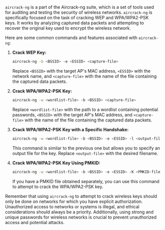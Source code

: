 `aircrack-ng` is a part of the Aircrack-ng suite, which is a set of tools used for auditing and testing the security of wireless networks. `aircrack-ng` is specifically focused on the task of cracking WEP and WPA/WPA2-PSK keys. It works by analyzing captured data packets and attempting to recover the original key used to encrypt the wireless network.

Here are some common commands and features associated with `aircrack-ng`:

1. **Crack WEP Key:**
   ```bash
   aircrack-ng -b <BSSID> -e <ESSID> <capture-file>
   ```
   Replace `<BSSID>` with the target AP's MAC address, `<ESSID>` with the network name, and `<capture-file>` with the name of the file containing the captured data packets.

2. **Crack WPA/WPA2-PSK Key:**
   ```bash
   aircrack-ng -w <wordlist-file> -b <BSSID> <capture-file>
   ```
   Replace `<wordlist-file>` with the path to a wordlist containing potential passwords, `<BSSID>` with the target AP's MAC address, and `<capture-file>` with the name of the file containing the captured data packets.

3. **Crack WPA/WPA2-PSK Key with a Specific Handshake:**
   ```bash
   aircrack-ng -w <wordlist-file> -b <BSSID> -e <ESSID> -l <output-file> <capture-file>
   ```
   This command is similar to the previous one but allows you to specify an output file for the key. Replace `<output-file>` with the desired filename.

4. **Crack WPA/WPA2-PSK Key Using PMKID:**
   ```bash
   aircrack-ng -w <wordlist-file> -b <BSSID> -e <ESSID> -K <PMKID-file>
   ```
   If you have a PMKID file obtained separately, you can use this command to attempt to crack the WPA/WPA2-PSK key.

Remember that using `aircrack-ng` to attempt to crack wireless keys should only be done on networks for which you have explicit authorization. Unauthorized access to networks or systems is illegal, and ethical considerations should always be a priority. Additionally, using strong and unique passwords for wireless networks is crucial to prevent unauthorized access and potential attacks.